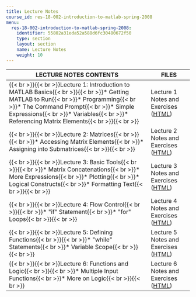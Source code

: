 ```yaml
---
title: Lecture Notes
course_id: res-18-002-introduction-to-matlab-spring-2008
menu:
  res-18-002-introduction-to-matlab-spring-2008:
    identifier: 55802a31eda52a588d6fc30480672f50
    type: section
    layout: section
    name: Lecture Notes
    weight: 10
---
```

| LECTURE NOTES CONTENTS | FILES |
| --- | --- |
| {{< br >}}{{< br >}}Lecture 1: Introduction to MATLAB Basics{{< br >}}{{< br >}}*   Getting MATLAB to Run{{< br >}}*   Programming{{< br >}}*   The Command Prompt{{< br >}}*   Simple Expressions{{< br >}}*   Variables{{< br >}}*   Referencing Matrix Elements{{< br >}}{{< br >}} | Lecture 1 Notes and Exercises ([HTML](/ans7870/resources/farjoun/Lecture1.html)) |
| {{< br >}}{{< br >}}Lecture 2: Matrices{{< br >}}{{< br >}}*   Accessing Matrix Elements{{< br >}}*   Assigning into Submatrices{{< br >}}{{< br >}} | Lecture 2 Notes and Exercises ([HTML](/ans7870/resources/farjoun/Lecture2.html)) |
| {{< br >}}{{< br >}}Lecture 3: Basic Tools{{< br >}}{{< br >}}*   Matrix Concatenations{{< br >}}*   More Expressions{{< br >}}*   Plotting{{< br >}}*   Logical Constructs{{< br >}}*   Formatting Text{{< br >}}{{< br >}} | Lecture 3 Notes and Exercises ([HTML](/ans7870/resources/farjoun/Lecture3.html)) |
| {{< br >}}{{< br >}}Lecture 4: Flow Control{{< br >}}{{< br >}}*   "if" Statement{{< br >}}*   "for" Loops{{< br >}}{{< br >}} | Lecture 4 Notes and Exercises ([HTML](/ans7870/resources/farjoun/Lecture4.html)) |
| {{< br >}}{{< br >}}Lecture 5: Defining Functions{{< br >}}{{< br >}}*   "while" Statements{{< br >}}*   Variable Scope{{< br >}}{{< br >}} | Lecture 5 Notes and Exercises ([HTML](/ans7870/resources/farjoun/Lecture5.html)) |
| {{< br >}}{{< br >}}Lecture 6: Functions and Logic{{< br >}}{{< br >}}*   Multiple Input Functions{{< br >}}*   More on Logic{{< br >}}{{< br >}} | Lecture 6 Notes and Exercises ([HTML](/ans7870/resources/farjoun/Lecture6.html))